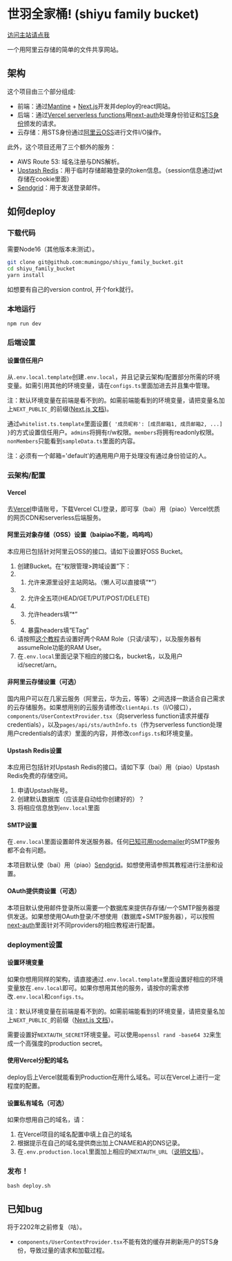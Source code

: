 # 世羽全家桶! (shiyu family bucket)

[访问主站请点我](https://www.shiyuquanjiatong.com/)

一个用阿里云存储的简单的文件共享网站。

## 架构

这个项目由三个部分组成:
- 前端：通过[Mantine](https://mantine.dev/) + [Next.js](https://nextjs.org/)开发并deploy的react网站。
- 后端：通过[Vercel serverless functions](https://vercel.com/docs/concepts/functions#serverless-functions)用[next-auth](https://next-auth.js.org/)处理身份验证和[STS身份](https://www.alibabacloud.com/help/zh/resource-access-management/latest/what-is-sts)颁发的请求。
- 云存储：用STS身份通过[阿里云OSS](https://www.alibabacloud.com/zh/product/object-storage-service)进行文件I/O操作。

此外，这个项目还用了三个额外的服务：
- AWS Route 53: 域名注册与DNS解析。
- [Upstash Redis](https://upstash.com/)：用于临时存储邮箱登录的token信息。（session信息通过jwt存储在cookie里面）
- [Sendgrid](https://sendgrid.com/)：用于发送登录邮件。

## 如何deploy

### 下载代码

需要Node16（其他版本未测试）。

```bash
git clone git@github.com:mumingpo/shiyu_family_bucket.git
cd shiyu_family_bucket
yarn install
```

如想要有自己的version control, 开个fork就行。

### 本地运行

`npm run dev`

### 后端设置

#### 设置信任用户

从`.env.local.template`创建`.env.local`，并且记录云架构/配置部分所需的环境变量。如需引用其他的环境变量，请在`configs.ts`里面加进去并且集中管理。

注：默认环境变量在前端是看不到的。如需前端能看到的环境变量，请把变量名加上`NEXT_PUBLIC_`的前缀([Next.js 文档](https://nextjs.org/docs/basic-features/environment-variables))。

通过`whitelist.ts.template`里面设置`{ '成员昵称': [成员邮箱1, 成员邮箱2, ...] }`的方式设置信任用户。`admins`将拥有r/w权限。`members`将拥有readonly权限。`nonMembers`只能看到`sampleData.ts`里面的内容。

注：必须有一个邮箱='default'的通用用户用于处理没有通过身份验证的人。

### 云架构/配置

#### Vercel

去[Vercel](https://vercel.com/)申请账号，下载Vercel CLI登录，即可享（bai）用（piao）Vercel优质的网页CDN和serverless后端服务。

#### 阿里云对象存储（OSS）设置（baipiao不能，呜呜呜）

本应用已包括针对阿里云OSS的接口。请如下设置好OSS Bucket。

1. 创建Bucket。在“权限管理>跨域设置”下：
1. 1. 允许来源里设好主站网站。（懒人可以直接填“*”）
1. 2. 允许全五项(HEAD/GET/PUT/POST/DELETE)
1. 3. 允许headers填“*”
1. 4. 暴露headers填“ETag”
2. 请按照[这个教程](https://www.alibabacloud.com/help/zh/resource-access-management/latest/use-an-sts-token-for-authorizing-a-mobile-app-to-access-alibaba-cloud-resources?spm=a2c63.p38356.0.0.7e2060ccsMQDjf#concept-tdn-n2k-xdb)去设置好两个RAM Role（只读/读写），以及服务器有assumeRole功能的RAM User。
3. 在`.env.local`里面记录下相应的接口名，bucket名，以及用户id/secret/arn。

#### 非阿里云存储设置（可选）

国内用户可以在几家云服务（阿里云，华为云，等等）之间选择一款适合自己需求的云存储服务。如果想用别的云服务请修改`clientApi.ts`（I/O接口），`components/UserContextProvider.tsx`（向serverless function请求并缓存credentials），以及`pages/api/sts/authInfo.ts`（作为serverless function处理用户credentials的请求）里面的内容，并修改`configs.ts`和环境变量。

#### Upstash Redis设置

本应用已包括针对Upstash Redis的接口。请如下享（bai）用（piao）Upstash Redis免费的存储空间。

1. 申请Upstash账号。
2. 创建默认数据库（应该是自动给你创建好的）？
3. 将相应信息放到`env.local`里面

#### SMTP设置

在`.env.local`里面设置邮件发送服务器。任何[已知可用nodemailer](http://nodemailer.com/smtp/well-known/)的SMTP服务都不会有问题。

本项目默认使（bai）用（piao）[Sendgrid](https://sendgrid.com/)。如想使用请参照其教程进行注册和设置。

#### OAuth提供商设置（可选）

本项目默认使用邮件登录所以需要一个数据库来提供存存储/一个SMTP服务器提供发送。如果想使用OAuth登录/不想使用（数据库+SMTP服务器），可以按照[next-auth](https://next-auth.js.org/configuration/providers/oauth)里面针对不同providers的相应教程进行配置。

### deployment设置

#### 设置环境变量

如果你想用同样的架构，请直接通过`.env.local.template`里面设置好相应的环境变量放在`.env.local`即可。如果你想用其他的服务，请按你的需求修改`.env.local`和`configs.ts`。

注：默认环境变量在前端是看不到的。如需前端能看到的环境变量，请把变量名加上`NEXT_PUBLIC_`的前缀（[Next.js 文档](https://nextjs.org/docs/basic-features/environment-variables)）。

需要设置好`NEXTAUTH_SECRET`环境变量。可以使用`openssl rand -base64 32`来生成一个高强度的production secret。

#### 使用Vercel分配的域名

deploy后上Vercel就能看到Production在用什么域名。可以在Vercel上进行一定程度的配置。

#### 设置私有域名（可选）

如果你想用自己的域名，请：

1. 在Vercel项目的域名配置中填上自己的域名
2. 根据提示在自己的域名提供商出加上CNAME和A的DNS记录。
3. 在`.env.production.local`里面加上相应的`NEXTAUTH_URL`（[说明文档](https://next-auth.js.org/configuration/options#nextauth_url)）。

### 发布！

`bash deploy.sh`

## 已知bug

将于2202年之前修复（咕）。

- `components/UserContextProvider.tsx`不能有效的缓存并刷新用户的STS身份，导致过量的请求和加载过程。
